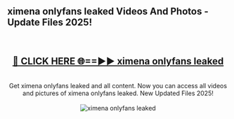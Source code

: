 <h2>ximena onlyfans leaked Videos And Photos - Update Files 2025!</h2>
<br>
<div align="center">
<h2><a href="https://top-ai-tools.click/QrbHav" rel="nofollow">🔴 CLICK HERE 🌐==►► ximena onlyfans leaked</a></h2>
<br>
Get ximena onlyfans leaked and all content. Now you can access all videos and pictures of ximena onlyfans leaked. New Updated Files 2025!
<br>
<br>
<a href="https://top-ai-tools.click/QrbHav" rel="nofollow" data-target="animated-image.originalLink"><img src="https://i.ibb.co.com/WyWwxjT/player-gif2.gif" alt="ximena onlyfans leaked" style="max-width: 100%; display: inline-block;" data-target="animated-image.originalImage"></a>
</div>
<br>